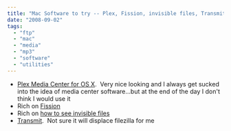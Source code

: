 ```yaml
---
title: "Mac Software to try -- Plex, Fission, invisible files, Transmit"
date: "2008-09-02"
tags: 
  - "ftp"
  - "mac"
  - "media"
  - "mp3"
  - "software"
  - "utilities"
---
```


- [Plex Media Center for OS X](http://plexapp.com/).  Very nice looking and I always get sucked into the idea of media center software...but at the end of the day I don't think I would use it
- Rich on [Fission](http://www.tongfamily.com/2008/08/audiobook-cd-backup-with-max-mac-fission-for-splitting-and-mp3-trimmer-for-joining/)
- Rich on [how to see invisible files](http://www.tongfamily.com/2008/08/mac-os-x-invisible-files/)
- [Transmit](http://lifehacker.com/5039956/five-best-ftp-clients).  Not sure it will displace filezilla for me
